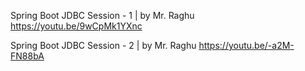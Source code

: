 Spring Boot JDBC Session - 1 | by Mr. Raghu
https://youtu.be/9wCpMk1YXnc

Spring Boot JDBC Session - 2 | by Mr. Raghu
https://youtu.be/-a2M-FN88bA

